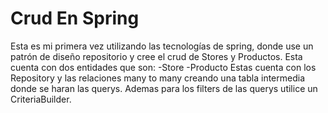 # Crud En Spring

Esta es mi primera vez utilizando las tecnologías de spring, donde use un patrón de diseño repositorio y cree el crud de Stores y Productos.
Esta cuenta con dos entidades que son:
  -Store
  -Producto
Estas cuenta con los Repository y las relaciones many to many creando una tabla intermedia donde se haran las querys.
Ademas para los filters de las querys utilice un CriteriaBuilder.
